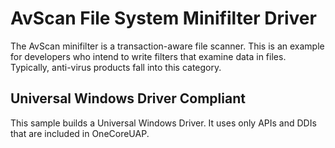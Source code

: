 <!---
    name: AvScan File System Minifilter Driver
    platform: WDM
    language: cpp
    category: FileSystem
    description: This filter is a transaction-aware file scanner that examines data in files.
    samplefwlink: https://go.microsoft.com/fwlink/p/?LinkId=617644
--->


AvScan File System Minifilter Driver
====================================

The AvScan minifilter is a transaction-aware file scanner. This is an example for developers who intend to write filters that examine data in files. Typically, anti-virus products fall into this category.

## Universal Windows Driver Compliant
This sample builds a Universal Windows Driver. It uses only APIs and DDIs that are included in OneCoreUAP.

